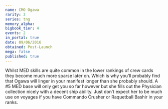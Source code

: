 ```yaml
---
name: CMO Ogawa
rarity: 3
series: tng
memory_alpha:
bigbook_tier: 4
events: 2
in_portal: true
date: 09/06/2016
obtained: Post-Launch
mega: false
published: true
---
```


Whilst MED skills are quite common in the lower rankings of crew cards they become much more sparse later on. Which is why you’ll probably find that Ogawa will linger in your manifest longer than she probably should. A #5 MED base will only get you so far however but she fills out the Physician collection nicely with a decent ship ability. Just don’t expect her to be much use on voyages if you have Commando Crusher or Raquetball Bashir in your ranks.
